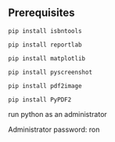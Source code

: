 ## Prerequisites

`pip install isbntools `

`pip install reportlab`

`pip install matplotlib`

`pip install pyscreenshot`

`pip install pdf2image`

`pip install PyPDF2`



run python as an administrator




Administrator password: ron
